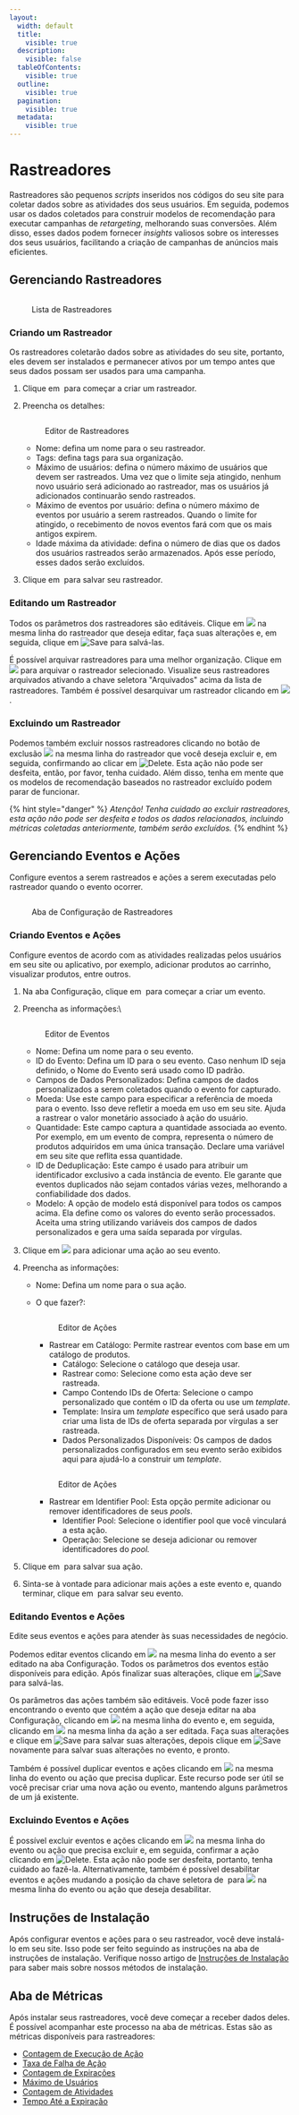 ```yaml
---
layout:
  width: default
  title:
    visible: true
  description:
    visible: false
  tableOfContents:
    visible: true
  outline:
    visible: true
  pagination:
    visible: true
  metadata:
    visible: true
---
```


# Rastreadores

Rastreadores são pequenos _scripts_ inseridos nos códigos do seu site para coletar dados sobre as atividades dos seus usuários. Em seguida, podemos usar os dados coletados para construir modelos de recomendação para executar campanhas de _retargeting_, melhorando suas conversões. Além disso, esses dados podem fornecer _insights_ valiosos sobre os interesses dos seus usuários, facilitando a criação de campanhas de anúncios mais eficientes.

## Gerenciando Rastreadores <a href="#managing-trackers" id="managing-trackers"></a>

<figure><img src="../../../.gitbook/assets/Captura de tela 2024-12-05 074113.png" alt=""><figcaption><p>Lista de Rastreadores</p></figcaption></figure>

### Criando um Rastreador <a href="#creating-a-tracker" id="creating-a-tracker"></a>

Os rastreadores coletarão dados sobre as atividades do seu site, portanto, eles devem ser instalados e permanecer ativos por um tempo antes que seus dados possam ser usados para uma campanha.

1. Clique em <img src="../../../.gitbook/assets/image (355).png" alt="" data-size="line"> para começar a criar um rastreador.
2.  Preencha os detalhes:

    <figure><img src="../../../.gitbook/assets/image (1120).png" alt=""><figcaption><p>Editor de Rastreadores</p></figcaption></figure>

    * Nome: defina um nome para o seu rastreador.
    * Tags: defina tags para sua organização.
    * Máximo de usuários: defina o número máximo de usuários que devem ser rastreados. Uma vez que o limite seja atingido, nenhum novo usuário será adicionado ao rastreador, mas os usuários já adicionados continuarão sendo rastreados.
    * Máximo de eventos por usuário: defina o número máximo de eventos por usuário a serem rastreados. Quando o limite for atingido, o recebimento de novos eventos fará com que os mais antigos expirem.
    * Idade máxima da atividade: defina o número de dias que os dados dos usuários rastreados serão armazenados. Após esse período, esses dados serão excluídos.
3. Clique em <img src="../../../.gitbook/assets/image (356).png" alt="" data-size="line"> para salvar seu rastreador.

### Editando um Rastreador <a href="#editing-a-tracker" id="editing-a-tracker"></a>

Todos os parâmetros dos rastreadores são editáveis. Clique em ![](<../../../.gitbook/assets/image (358).png>) na mesma linha do rastreador que deseja editar, faça suas alterações e, em seguida, clique em ![Save](<../../../.gitbook/assets/image (1132).png>) para salvá-las.

É possível arquivar rastreadores para uma melhor organização. Clique em ![](<../../../.gitbook/assets/image (359).png>) para arquivar o rastreador selecionado. Visualize seus rastreadores arquivados ativando a chave seletora "Arquivados" acima da lista de rastreadores. Também é possível desarquivar um rastreador clicando em ![](<../../../.gitbook/assets/image (360).png>).

### Excluindo um Rastreador <a href="#deleting-a-tracker" id="deleting-a-tracker"></a>

Podemos também excluir nossos rastreadores clicando no botão de exclusão ![](<../../../.gitbook/assets/image (361).png>) na mesma linha do rastreador que você deseja excluir e, em seguida, confirmando ao clicar em ![Delete](<../../../.gitbook/assets/image (1134).png>). Esta ação não pode ser desfeita, então, por favor, tenha cuidado. Além disso, tenha em mente que os modelos de recomendação baseados no rastreador excluído podem parar de funcionar.

{% hint style="danger" %}
_Atenção! Tenha cuidado ao excluir rastreadores, esta ação não pode ser desfeita e todos os dados relacionados, incluindo métricas coletadas anteriormente, também serão excluídos._
{% endhint %}

## Gerenciando Eventos e Ações <a href="#managing-events-and-actions" id="managing-events-and-actions"></a>

Configure eventos a serem rastreados e ações a serem executadas pelo rastreador quando o evento ocorrer.

<figure><img src="../../../.gitbook/assets/image.png" alt=""><figcaption><p>Aba de Configuração de Rastreadores</p></figcaption></figure>

### Criando Eventos e Ações <a href="#creating-events-and-actions" id="creating-events-and-actions"></a>

Configure eventos de acordo com as atividades realizadas pelos usuários em seu site ou aplicativo, por exemplo, adicionar produtos ao carrinho, visualizar produtos, entre outros.

1. Na aba Configuração, clique em <img src="../../../.gitbook/assets/image (364).png" alt="" data-size="original"> para começar a criar um evento.
2.  Preencha as informações:\


    <figure><img src="../../../.gitbook/assets/image (1).png" alt=""><figcaption><p>Editor de Eventos</p></figcaption></figure>

    * Nome: Defina um nome para o seu evento.
    * ID do Evento: Defina um ID para o seu evento. Caso nenhum ID seja definido, o Nome do Evento será usado como ID padrão.
    * Campos de Dados Personalizados: Defina campos de dados personalizados a serem coletados quando o evento for capturado.
    * Moeda: Use este campo para especificar a referência de moeda para o evento. Isso deve refletir a moeda em uso em seu site. Ajuda a rastrear o valor monetário associado à ação do usuário.
    * Quantidade: Este campo captura a quantidade associada ao evento. Por exemplo, em um evento de compra, representa o número de produtos adquiridos em uma única transação. Declare uma variável em seu site que reflita essa quantidade.
    * ID de Deduplicação: Este campo é usado para atribuir um identificador exclusivo a cada instância de evento. Ele garante que eventos duplicados não sejam contados várias vezes, melhorando a confiabilidade dos dados.
    * Modelo: A opção de modelo está disponível para todos os campos acima. Ela define como os valores do evento serão processados. Aceita uma string utilizando variáveis dos campos de dados personalizados e gera uma saída separada por vírgulas.
3. Clique em ![](<../../../.gitbook/assets/image (365).png>) para adicionar uma ação ao seu evento.
4. Preencha as informações:
   * Nome: Defina um nome para o sua ação.
   *   O que fazer?:

       <figure><img src="../../../.gitbook/assets/Captura de tela 2025-02-27 084243.png" alt=""><figcaption><p>Editor de Ações</p></figcaption></figure>

       * Rastrear em Catálogo: Permite rastrear eventos com base em um catálogo de produtos.
         * Catálogo: Selecione o catálogo que deseja usar.
         * Rastrear como: Selecione como esta ação deve ser rastreada.
         * Campo Contendo IDs de Oferta: Selecione o campo personalizado que contém o ID da oferta ou use um _template_.
         * Template: Insira um _template_ específico que será usado para criar uma lista de IDs de oferta separada por vírgulas a ser rastreada.
         * Dados Personalizados Disponíveis: Os campos de dados personalizados configurados em seu evento serão exibidos aqui para ajudá-lo a construir um _template_.

       <figure><img src="../../../.gitbook/assets/Captura de tela 2025-02-27 084528.png" alt=""><figcaption><p>Editor de Ações</p></figcaption></figure>

       * Rastrear em Identifier Pool: Esta opção permite adicionar ou remover identificadores de seus _pools_.
         * Identifier Pool: Selecione o identifier pool que você vinculará a esta ação.
         * Operação: Selecione se deseja adicionar ou remover identificadores do _pool._
5. Clique em <img src="../../../.gitbook/assets/image (356).png" alt="" data-size="line"> para salvar sua ação.
6. Sinta-se à vontade para adicionar mais ações a este evento e, quando terminar, clique em <img src="../../../.gitbook/assets/image (356).png" alt="" data-size="line"> para salvar seu evento.

### Editando Eventos e Ações <a href="#editing-events-and-actions" id="editing-events-and-actions"></a>

Edite seus eventos e ações para atender às suas necessidades de negócio.

Podemos editar eventos clicando em ![](<../../../.gitbook/assets/image (358).png>) na mesma linha do evento a ser editado na aba Configuração. Todos os parâmetros dos eventos estão disponíveis para edição. Após finalizar suas alterações, clique em ![Save](<../../../.gitbook/assets/image (1132).png>) para salvá-las.

Os parâmetros das ações também são editáveis. Você pode fazer isso encontrando o evento que contém a ação que deseja editar na aba Configuração, clicando em ![](<../../../.gitbook/assets/image (358).png>) na mesma linha do evento e, em seguida, clicando em ![](<../../../.gitbook/assets/image (358).png>) na mesma linha da ação a ser editada. Faça suas alterações e clique em ![Save](<../../../.gitbook/assets/image (1132).png>) para salvar suas alterações, depois clique em ![Save](<../../../.gitbook/assets/image (1132).png>) novamente para salvar suas alterações no evento, e pronto.

Também é possível duplicar eventos e ações clicando em ![](<../../../.gitbook/assets/image (367).png>) na mesma linha do evento ou ação que precisa duplicar. Este recurso pode ser útil se você precisar criar uma nova ação ou evento, mantendo alguns parâmetros de um já existente.

### Excluindo Eventos e Ações <a href="#deleting-events-and-actions" id="deleting-events-and-actions"></a>

É possível excluir eventos e ações clicando em ![](<../../../.gitbook/assets/image (361).png>) na mesma linha do evento ou ação que precisa excluir e, em seguida, confirmar a ação clicando em ![Delete](<../../../.gitbook/assets/image (1134).png>). Esta ação não pode ser desfeita, portanto, tenha cuidado ao fazê-la. Alternativamente, também é possível desabilitar eventos e ações mudando a posição da chave seletora de <img src="../../../.gitbook/assets/image (352).png" alt="" data-size="original"> para ![](<../../../.gitbook/assets/image (353).png>) na mesma linha do evento ou ação que deseja desabilitar.

## Instruções de Instalação <a href="#install-instructions" id="install-instructions"></a>

Após configurar eventos e ações para o seu rastreador, você deve instalá-lo em seu site. Isso pode ser feito seguindo as instruções na aba de instruções de instalação. Verifique nosso artigo de [Instruções de Instalação](install-instructions.md) para saber mais sobre nossos métodos de instalação.

## Aba de Métricas <a href="#metrics-tab" id="metrics-tab"></a>

Após instalar seus rastreadores, você deve começar a receber dados deles. É possível acompanhar este processo na aba de métricas. Estas são as métricas disponíveis para rastreadores:

* [Contagem de Execução de Ação](../dmp-metrics.md#contagem-de-execucao-de-acao)
* [Taxa de Falha de Ação](../dmp-metrics.md#taxa-de-falha-de-acao)
* [Contagem de Expirações](../dmp-metrics.md#contagem-de-expiracoes-1)
* [Máximo de Usuários](../dmp-metrics.md#maximo-de-usuarios)
* [Contagem de Atividades](../dmp-metrics.md#contagem-de-expiracoes-1)
* [Tempo Até a Expiração](../dmp-metrics.md#tempo-ate-a-expiracao-1)
